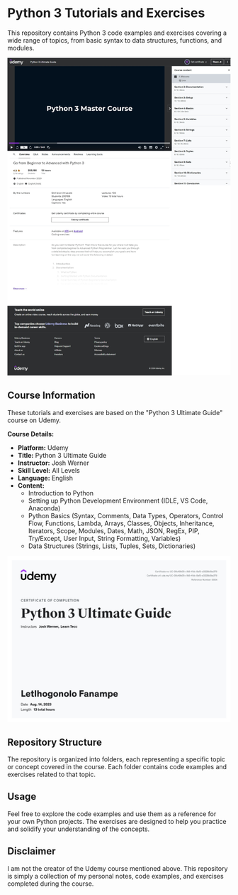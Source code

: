 # Python 3 Tutorials and Exercises

This repository contains Python 3 code examples and exercises covering a wide range of topics, from basic syntax to data structures, functions, and modules. 

![Course Cover](course_cover_page.jpeg)

## Course Information

These tutorials and exercises are based on the "Python 3 Ultimate Guide" course on Udemy.

**Course Details:**

- **Platform:** Udemy
- **Title:** Python 3 Ultimate Guide
- **Instructor:** Josh Werner
- **Skill Level:** All Levels
- **Language:** English
- **Content:**
    - Introduction to Python
    - Setting up Python Development Environment (IDLE, VS Code, Anaconda)
    - Python Basics (Syntax, Comments, Data Types, Operators, Control Flow, Functions, Lambda, Arrays, Classes, Objects, Inheritance, Iterators, Scope, Modules, Dates, Math, JSON, RegEx, PIP, Try/Except, User Input, String Formatting, Variables)
    - Data Structures (Strings, Lists, Tuples, Sets, Dictionaries)

![certificate.jpg](certificate.jpg)

## Repository Structure

The repository is organized into folders, each representing a specific topic or concept covered in the course. Each folder contains code examples and exercises related to that topic.

## Usage

Feel free to explore the code examples and use them as a reference for your own Python projects. The exercises are designed to help you practice and solidify your understanding of the concepts.

## Disclaimer

I am not the creator of the Udemy course mentioned above. This repository is simply a collection of my personal notes, code examples, and exercises completed during the course.
